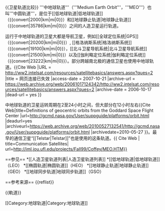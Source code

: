 {{卫星轨道比较}}
'''中地球轨道'''（'''Medium Earth Orbit'''，'''MEO'''）也叫'''中圆轨道'''，是位于[[低地球轨道|低地球轨道]]（{{convert|2000|km|mi|0}}）和[[地球静止轨道|地球静止轨道]]（{{convert|35786|km|mi|0}}）之间的人造卫星运行轨道。

运行于中地球轨道的卫星大都是导航卫星，例如[[全球定位系统|GPS]]（{{convert|20200|km|mi|0}}）, [[格洛纳斯系统|格洛纳斯系统]]（{{convert|19100|km|mi|0}}），[[北斗卫星导航系统|北斗卫星导航系统]]（{{convert|21500|km|mi|0}}）以及[[伽利略定位系统|伽利略定位系统]]（{{convert|23222|km|mi|0}}）。部分跨越南北极的通信卫星也使用中地球轨道。<ref>{{Cite Web |URL = http://ww2.intelsat.com/resources/satellitebasics/answers.aspx?ques=2 |title = 网页连接已失效 |access-date = 2007-10-21 |archive-url = https://web.archive.org/web/20061017124342/http://ww2.intelsat.com/resources/satellitebasics/answers.aspx?ques=2 |archive-date = 2006-10-17 |dead-url = yes }}</ref>

中地球轨道的卫星运转周期在2至24小时之间，但大部分在12小时左右<ref>{{Cite Web|title=Definitions of geocentric orbits from the Goddard Space Flight Center |url=http://gcmd.nasa.gov/User/suppguide/platforms/orbit.html |deadurl=yes |archiveurl=https://web.archive.org/web/20100527132541/http://gcmd.nasa.gov/User/suppguide/platforms/orbit.html |archivedate=2010-05-27 }}</ref>。最早的通信卫星“[[Telstar|Telstar]]”也是使用的这条轨道。<ref>{{ Cite Web | title=Communication Satellites| url=http://iml.jou.ufl.edu/projects/Fall99/Coffey/MEO.HTM}}</ref>

==参见==
*[[人造卫星轨道列表|人造卫星轨道列表]]
*[[低地球轨道|低地球轨道]]（LEO）
*[[椭圆轨道|椭圆轨道]]（HEO）
*[[地球静止轨道|地球静止轨道]]（GEO）
*[[地球同步轨道|地球同步轨道]]（GSO）

==参考来源==
{{reflist}}

{{軌道}}

[[Category:地球轨道|Category:地球轨道]]